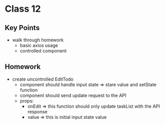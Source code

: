 # Class 12

## Key Points
- walk through homework
  - basic axios usage
  - controlled component

## Homework
- create uncontrolled EditTodo
  - component should handle input state => stare value and setState function
  - component should send update request to the API
  - props: 
    - onEdit => this function should only update taskList with the API response
    - value => this is initial input state value
